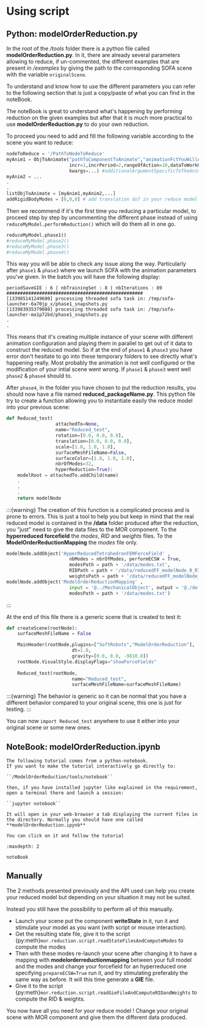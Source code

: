 # Using script 

## Python: modelOrderReduction.py

In the root of the */tools* folder there is a python file called **modelOrderReduction.py**.
In it, there are already several parameters allowing to reduce, if un-commented, the different 
examples that are present in */examples* by giving the path to the corresponding SOFA scene with the variable `originalScene`.

To understand and know how to use the different parameters you can refer to the following section 
that is just a copy/paste of what you can find in the noteBook.

The noteBook is great to understand what's happening by performing reduction on the given examples 
but after that it is much more practical to use **modelOrderReduction.py** to do your own reduction.

To proceed you need to add and fill the following variable according to the scene you want to reduce:
```python
nodeToReduce = '/PathToNodeToReduce'
myAnim1 = ObjToAnimate("pathToComponentToAnimate","animationFctYouWillAnimateWith",
                       incr=1,incrPeriod=2,rangeOfAction=10,dataToWorkOn="onWhichDataFieldYouWillWork",
                       kwargs=...) #additionalArgumentSpecificToTheAnimationFct
myAnim2 = ...
.
.
listObjToAnimate = [myAnim1,myAnim2,...]
addRigidBodyModes = [0,0,0] # add translation dof in your reduce model in the different axis if put to 1 if not will stay fixed
```

Then we recommend if it's the first time you reducing a particular model, to proceed step by step by uncommenting the different phase instead 
of using `reduceMyModel.performReduction()` which will do them all in one go.

```python
reduceMyModel.phase1()
#reduceMyModel.phase2()
#reduceMyModel.phase3()
#reduceMyModel.phase4()
```

This way you will be able to check any issue along the way. Particularly after `phase1` & `phase3` where we launch SOFA 
with the animation parameters you've given. In the batch you will have the following display: 

```batch
periodSaveGIE : 6 | nbTrainingSet : 8 | nbIterations : 89
##################################################
[133985141249600] processing threaded sofa task in: /tmp/sofa-launcher-6a70jp_x/phase1_snapshots.py
[133983935379008] processing threaded sofa task in: /tmp/sofa-launcher-ma1p72bd/phase1_snapshots.py
.
.
```

This means that it's creating multiple instance of your scene with different animation configuration and playing 
them in parallel to get out of it data to construct the reduced model.
So if at the end of `phase1` & `phase3` you have error don't hesitate to go into these temporary folders to see directly what's happening really.
Most probably the animation is not well configured or the modification of your intial scene went wrong.
If `phase1` & `phase3` went well `phase2` & `phase4` should to.

After `phase4`, in the folder you have chosen to put the reduction results, you should now have a file named **reduced_packageName.py**.
This python file try to create a function allowing you to instantiate easily the reduce model into your previous scene:

```python
def Reduced_test(
                  attachedTo=None,
                  name="Reduced_test",
                  rotation=[0.0, 0.0, 0.0],
                  translation=[0.0, 0.0, 0.0],
                  scale=[1.0, 1.0, 1.0],
                  surfaceMeshFileName=False,
                  surfaceColor=[1.0, 1.0, 1.0],
                  nbrOfModes=32,
                  hyperReduction=True):
    modelRoot = attachedTo.addChild(name)
    .
    .
    .
    return modelNode
```

:::{warning}
The creation of this function is a complicated process and is prone to errors. 
This is just a tool to help you but keep in mind that the real reduced model is contained 
in the **/data** folder produced after the reduction, you "just" need to give the data files to the MOR component.
To the **hyperreduced forcefield** the *modes*, *RID* and *weights* files. To the **ModelOrderReductionMapping** the *modes* file only.  
```python
modelNode.addObject('HyperReducedTetrahedronFEMForceField' ,
                       nbModes = nbrOfModes, performECSW = True, 
                       modesPath = path + '/data/modes.txt', 
                       RIDPath = path + '/data/reducedFF_modelNode_0_RID.txt', 
                       weightsPath = path + '/data/reducedFF_modelNode_0_weight.txt')
modelNode.addObject('ModelOrderReductionMapping' , 
                       input = '@../MechanicalObject', output = '@./dofs',
                       modesPath = path + '/data/modes.txt')
```
:::

At the end of this file there is a generic scene that is created to test it:

```python
def createScene(rootNode):
    surfaceMeshFileName = False

    MainHeader(rootNode,plugins=["SoftRobots","ModelOrderReduction"],
                        dt=1.0,
                        gravity=[0.0, 0.0, -9810.0])
    rootNode.VisualStyle.displayFlags="showForceFields"
    
    Reduced_test(rootNode,
                        name="Reduced_test",
                        surfaceMeshFileName=surfaceMeshFileName)
```

:::{warning}
The behavior is generic so it can be normal that you have a different behavior compared to your original scene, this one is just for testing.
:::

You can now `import Reduced_test` anywhere to use it either into your original scene or some new ones.

## NoteBook: modelOrderReduction.ipynb

```{note} 	
The following tutorial comes from a python-notebook.
If you want to make the tutorial interactively go directly to:

``/ModelOrderReduction/tools/notebook``

then, if you have installed jupyter like explained in the requirement, open a terminal there and launch a session:

``jupyter notebook``

It will open in your web-browser a tab displaying the current files in the directory. Normally you should have one called **modelOrderReduction.ipynb**

You can click on it and follow the tutorial
```

```{toctree}
:maxdepth: 2

noteBook

```

## Manually 

The 2 methods presented previously and the API used can help you create your reduced model but depending on 
your situation it may not be suited.

Instead you still have the possibility to perform all of this manually.
- Launch your scene put the component **writeState** in it, run it and stimulate your model as you want (with script or mouse interaction).
- Get the resulting state file, give it to the script {py:meth}`mor.reduction.script.readStateFilesAndComputeModes` to compute the modes
- Then with these modes re-launch your scene after changing it to have a mapping with **modelorderreductionmapping** between 
your full model and the modes and change your forcefield for an hyperreduced one specifying `prepareECSW=True` run it, and try stimulating preferably the same way as before.
It will this time generate a **GIE** file.
- Give it to the script {py:meth}`mor.reduction.script.readGieFileAndComputeRIDandWeights` to compute the RID & weights.

You now have all you need for your reduce model ! Change your original scene with MOR component and give them the different data produced. 
